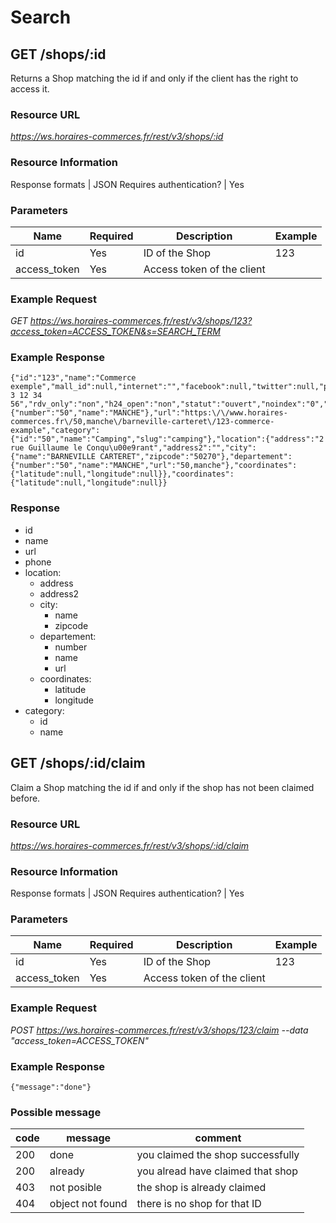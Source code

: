 # Search

## GET /shops/:id

Returns a Shop matching the id if and only if the client has the right to access it.

### Resource URL
_https://ws.horaires-commerces.fr/rest/v3/shops/:id_

### Resource Information
Response formats | JSON
Requires authentication? | Yes

### Parameters
| Name | Required | Description | Example |
|---|---|---|---|
| id | Yes | ID of the Shop | 123 |
| access_token  | Yes | Access token of the client |  |

### Example Request
_GET https://ws.horaires-commerces.fr/rest/v3/shops/123?access_token=ACCESS_TOKEN&s=SEARCH_TERM_

### Example Response
```
{"id":"123","name":"Commerce exemple","mall_id":null,"internet":"","facebook":null,"twitter":null,"phone":"+33 3 12 34 56","rdv_only":"non","h24_open":"non","statut":"ouvert","noindex":"0","id_redirection":null,"meta_title":null,"meta_description":null,"departement":{"number":"50","name":"MANCHE"},"url":"https:\/\/www.horaires-commerces.fr\/50,manche\/barneville-carteret\/123-commerce-example","category":{"id":"50","name":"Camping","slug":"camping"},"location":{"address":"2 rue Guillaume le Conqu\u00e9rant","address2":"","city":{"name":"BARNEVILLE CARTERET","zipcode":"50270"},"departement":{"number":"50","name":"MANCHE","url":"50,manche"},"coordinates":{"latitude":null,"longitude":null}},"coordinates":{"latitude":null,"longitude":null}}
```

### Response
- id
- name
- url
- phone
- location:
    - address
    - address2
    - city:
        - name
        - zipcode
    - departement:
        - number
        - name
        - url
    - coordinates:
        - latitude
        - longitude
- category:
    - id
    - name


## GET /shops/:id/claim

Claim a Shop matching the id if and only if the shop has not been claimed before.

### Resource URL
_https://ws.horaires-commerces.fr/rest/v3/shops/:id/claim_

### Resource Information
Response formats | JSON
Requires authentication? | Yes

### Parameters
| Name | Required | Description | Example |
|---|---|---|---|
| id | Yes | ID of the Shop | 123 |
| access_token  | Yes | Access token of the client |  |

### Example Request
_POST https://ws.horaires-commerces.fr/rest/v3/shops/123/claim --data "access_token=ACCESS_TOKEN"_

### Example Response
```
{"message":"done"}
```

### Possible message
| code | message | comment |
|---|---|---|
| 200 | done | you claimed the shop successfully |
| 200 | already | you alread have claimed that shop |
| 403 | not posible | the shop is already claimed |
| 404 | object not found | there is no shop for that ID |
